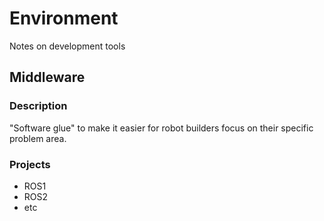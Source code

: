 # Environment
Notes on development tools

## Middleware
### Description
"Software glue" to make it easier for robot builders focus on their specific problem area.

### Projects
- ROS1
- ROS2
- etc